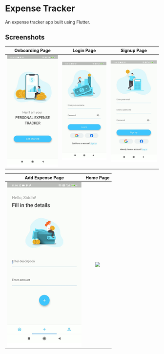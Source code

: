 # Expense Tracker

An expense tracker app built using Flutter.

## Screenshots
Onboarding Page                           |  Login Page                         |  Signup Page
:----------------------------------------:|:-----------------------------------:|:-------------------------:
![Onboarding page](./ss/onboarding.png)   | ![Login Page](./ss/loginpage.png)   | ![Signup Page](./ss/signuppage.png)



Add Expense Page           |  Home Page               
:-------------------------:|:-------------------------:
![](./ss/addexpense.png)   | ![](./ss/homeage.png)   

